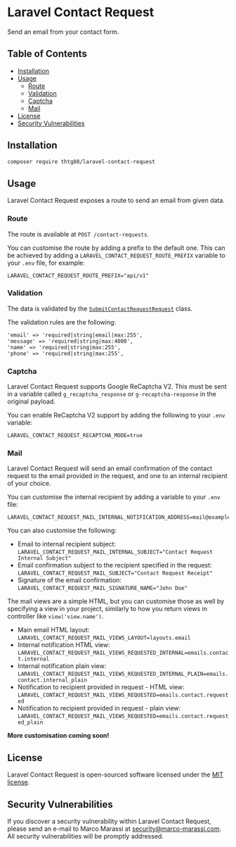 # Laravel Contact Request

Send an email from your contact form.

## Table of Contents

* [Installation](#installation)
* [Usage](#usage)
    * [Route](#route)
    * [Validation](#validation)
    * [Captcha](#captcha)
    * [Mail](#mail)
* [License](#license)
* [Security Vulnerabilities](#security-vulnerabilities)

## Installation

``` bash
composer require thtg88/laravel-contact-request
```

## Usage

Laravel Contact Request exposes a route to send an email from given data.

### Route

The route is available at `POST /contact-requests`.

You can customise the route by adding a prefix to the default one. This can be achieved by adding a `LARAVEL_CONTACT_REQUEST_ROUTE_PREFIX` variable to your `.env` file, for example:
```
LARAVEL_CONTACT_REQUEST_ROUTE_PREFIX="api/v1"
```

### Validation

The data is validated by the [`SubmitContactRequestRequest`](src/Http/Requests/SubmitContactRequestRequest) class.

The validation rules are the following:
```
'email' => 'required|string|email|max:255',
'message' => 'required|string|max:4000',
'name' => 'required|string|max:255',
'phone' => 'required|string|max:255',
```

### Captcha

Laravel Contact Request supports Google ReCaptcha V2. This must be sent in a variable called `g_recaptcha_response` or `g-recaptcha-response` in the original payload.

You can enable ReCaptcha V2 support by adding the following to your `.env` variable:
```
LARAVEL_CONTACT_REQUEST_RECAPTCHA_MODE=true
```

### Mail

Laravel Contact Request will send an email confirmation of the contact request to the email provided in the request, and one to an internal recipient of your choice.

You can customise the internal recipient by adding a variable to your `.env` file:
```
LARAVEL_CONTACT_REQUEST_MAIL_INTERNAL_NOTIFICATION_ADDRESS=mail@example.com
```

You can also customise the following:
- Email to internal recipient subject: `LARAVEL_CONTACT_REQUEST_MAIL_INTERNAL_SUBJECT="Contact Request Internal Subject"`
- Email confirmation subject to the recipient specified in the request: `LARAVEL_CONTACT_REQUEST_MAIL_SUBJECT="Contact Request Receipt"`
- Signature of the email confirmation: `LARAVEL_CONTACT_REQUEST_MAIL_SIGNATURE_NAME="John Doe"`

The mail views are a simple HTML, but you can customise those as well by specifying a view in your project, similarly to how you return views in controller like `view('view.name')`.

- Main email HTML layout: `LARAVEL_CONTACT_REQUEST_MAIL_VIEWS_LAYOUT=layouts.email`
- Internal notification HTML view: `LARAVEL_CONTACT_REQUEST_MAIL_VIEWS_REQUESTED_INTERNAL=emails.contact.internal`
- Internal notification plain view: `LARAVEL_CONTACT_REQUEST_MAIL_VIEWS_REQUESTED_INTERNAL_PLAIN=emails.contact.internal_plain`
- Notification to recipient provided in request - HTML view: `LARAVEL_CONTACT_REQUEST_MAIL_VIEWS_REQUESTED=emails.contact.requested`
- Notification to recipient provided in request - plain view: `LARAVEL_CONTACT_REQUEST_MAIL_VIEWS_REQUESTED=emails.contact.requested_plain`

**More customisation coming soon!**

## License

Laravel Contact Request is open-sourced software licensed under the [MIT license](https://opensource.org/licenses/MIT).

## Security Vulnerabilities

If you discover a security vulnerability within Laravel Contact Request, please send an e-mail to Marco Marassi at security@marco-marassi.com. All security vulnerabilities will be promptly addressed.
